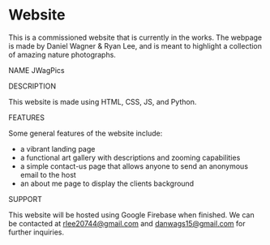 # Website
This is a commissioned website that is currently in the works. The webpage is made by Daniel Wagner & Ryan Lee, and is meant to highlight a collection of amazing nature photographs.

NAME
JWagPics

DESCRIPTION

This website is made using HTML, CSS, JS, and Python.

FEATURES

Some general features of the website include:
- a vibrant landing page
- a functional art gallery with descriptions and zooming capabilities
- a simple contact-us page that allows anyone to send an anonymous email to the host
- an about me page to display the clients background

SUPPORT

This website will be hosted using Google Firebase when finished. 
We can be contacted at rlee20744@gmail.com and danwags15@gmail.com for further inquiries.
